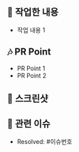 ## 🎸 작업한 내용
- 작업 내용 1

## 🎶 PR Point
<!-- 피드백을 받고 싶은 부분, 공유하고 싶은 부분, 작업 과정, 이유를 적어주세요. -->
- PR Point 1
- PR Point 2

## 📸 스크린샷
<!-- gif or mp4 용량 제한이 있는데... 용량 넘어가면 슬랙으로 보내 주세요. -->

## 💽 관련 이슈
- Resolved: #이슈번호

<!-- 아 맞다! Assignee, Reviewer 설정! 😇 -->
